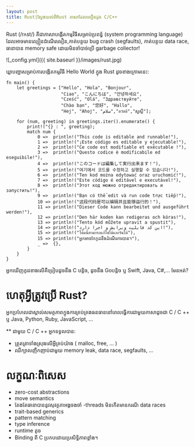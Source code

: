 ```yaml
---
layout: post
title: Rust|ស្វែងយល់ពី​Rust ភាសាដែលលឿនដូច C/C++
---
```


Rust (/rʌst/)  គឺជាភាសាបង្កើតកម្ម​វិធីសម្រាប់ប្រពន្ធ័ (system programming language) ដែលអាចមាន​ល្បឿនដំណើរលឿន,កាត់បន្ថយ bug crash (segfaults),
កាត់បន្ថយ data race, ធានាបាន memory safe ដោយ​មិន​ចាំបាច់ប្រើ garbage collector!

![_config.yml]({{ site.baseurl }}/images/rust.jpg)

ឃ្លាបញ្ជាសម្រាប់ការបង្កើតកម្មវិធី Hello World ក្នុង Rust ដូចខាងក្រោមនេះ:

```
fn main() {
    let greetings = ["Hello", "Hola", "Bonjour",
                     "Ciao", "こんにちは", "안녕하세요",
                     "Cześć", "Olá", "Здравствуйте",
                     "Chào bạn", "您好", "Hallo",
                     "Hej", "Ahoj", "سلام","สวัสดี","សួស្ដី"];

    for (num, greeting) in greetings.iter().enumerate() {
        print!("{} : ", greeting);
        match num {
            0 =>  println!("This code is editable and runnable!"),
            1 =>  println!("¡Este código es editable y ejecutable!"),
            2 =>  println!("Ce code est modifiable et exécutable !"),
            3 =>  println!("Questo codice è modificabile ed eseguibile!"),
            4 =>  println!("このコードは編集して実行出来ます！"),
            5 =>  println!("여기에서 코드를 수정하고 실행할 수 있습니다!"),
            6 =>  println!("Ten kod można edytować oraz uruchomić!"),
            7 =>  println!("Este código é editável e executável!"),
            8 =>  println!("Этот код можно отредактировать и запустить!"),
            9 =>  println!("Bạn có thể edit và run code trực tiếp!"),
            10 => println!("这段代码是可以编辑并且能够运行的！"),
            11 => println!("Dieser Code kann bearbeitet und ausgeführt werden!"),
            12 => println!("Den här koden kan redigeras och köras!"),
            13 => println!("Tento kód můžete upravit a spustit"),
            14 => println!("این کد قابلیت ویرایش و اجرا دارد!"),
            15 => println!("โค้ดนี้สามารถแก้ไขได้และรันได้"),
            15 => println!("អ្នកអាចកែកូដនឹងដំណើរការបាន។"),
            _ =>  {},
        }
    }
}
```

អ្នកឃើញកូដខាងលើគឺប្រៀបដូចនឹង C បន្តិច, ដូចនឹង Go​បន្តិច ឬ Swift, Java, C#,... មែនអត់?

# ហេតុអ្វីត្រូវប្រើ Rust?

អ្នកប្រហែលជាស្គាល់សមត្ថភាពក្នុងការគ្រប់គ្រងធនធាននៅពេលធ្វើការជាមួយភាសាដូចជា C / C ++ ឬ Java, Python, Ruby, JavaScript, ...

** ជាមួយ C / C ++ អ្នកទទួលបាន:

- ត្រួតត្រាទាំងស្រុងលើអ្វីគ្រប់យ៉ាង ( malloc, free, ... )
- ឈឺក្បាលញឹកញាប់ជាមួយ memory leak, data race, segfaults, ...

# លក្ខណៈពិសេស
- zero-cost abstractions
- move semantics
- តែងតែធានាបាននូវ​សុវត្ថភាអង្គចងចាំ
-threads មិនកើតមានករណី data races
- trait-based generics
- pattern matching
- type inference
- runtime តូច
- Binding ពី C ប្រកបដោយប្រសិទ្ធិភាពខ្លាំង។
